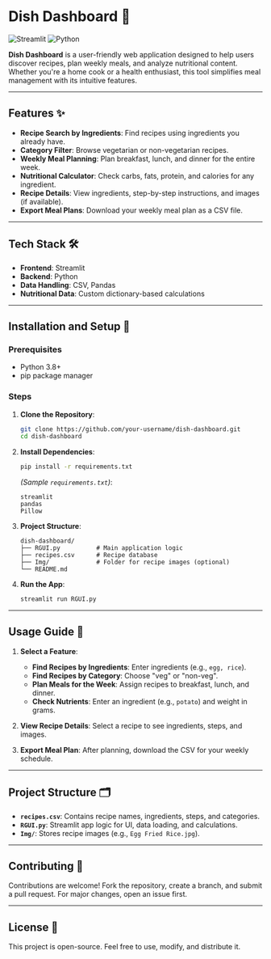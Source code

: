 
# Dish Dashboard 🍳

![Streamlit](https://img.shields.io/badge/Streamlit-FF4B4B?style=for-the-badge&logo=Streamlit&logoColor=white)
![Python](https://img.shields.io/badge/Python-3776AB?style=for-the-badge&logo=python&logoColor=white)

**Dish Dashboard** is a user-friendly web application designed to help users discover recipes, plan weekly meals, and analyze nutritional content. Whether you're a home cook or a health enthusiast, this tool simplifies meal management with its intuitive features.

---

## Features ✨

- **Recipe Search by Ingredients**: Find recipes using ingredients you already have.
- **Category Filter**: Browse vegetarian or non-vegetarian recipes.
- **Weekly Meal Planning**: Plan breakfast, lunch, and dinner for the entire week.
- **Nutritional Calculator**: Check carbs, fats, protein, and calories for any ingredient.
- **Recipe Details**: View ingredients, step-by-step instructions, and images (if available).
- **Export Meal Plans**: Download your weekly meal plan as a CSV file.

---

## Tech Stack 🛠️

- **Frontend**: Streamlit
- **Backend**: Python
- **Data Handling**: CSV, Pandas
- **Nutritional Data**: Custom dictionary-based calculations

---

## Installation and Setup 🚀

### Prerequisites
- Python 3.8+
- pip package manager

### Steps
1. **Clone the Repository**:
   ```bash
   git clone https://github.com/your-username/dish-dashboard.git
   cd dish-dashboard
   ```

2. **Install Dependencies**:
   ```bash
   pip install -r requirements.txt
   ```
   *(Sample `requirements.txt`)*:
   ```
   streamlit
   pandas
   Pillow
   ```

3. **Project Structure**:
   ```
   dish-dashboard/
   ├── RGUI.py          # Main application logic
   ├── recipes.csv      # Recipe database
   ├── Img/             # Folder for recipe images (optional)
   └── README.md
   ```

4. **Run the App**:
   ```bash
   streamlit run RGUI.py
   ```

---

## Usage Guide 📖

1. **Select a Feature**:
   - **Find Recipes by Ingredients**: Enter ingredients (e.g., `egg, rice`).
   - **Find Recipes by Category**: Choose "veg" or "non-veg".
   - **Plan Meals for the Week**: Assign recipes to breakfast, lunch, and dinner.
   - **Check Nutrients**: Enter an ingredient (e.g., `potato`) and weight in grams.

2. **View Recipe Details**: Select a recipe to see ingredients, steps, and images.

3. **Export Meal Plan**: After planning, download the CSV for your weekly schedule.

---

## Project Structure 🗂️

- **`recipes.csv`**: Contains recipe names, ingredients, steps, and categories.
- **`RGUI.py`**: Streamlit app logic for UI, data loading, and calculations.
- **`Img/`**: Stores recipe images (e.g., `Egg Fried Rice.jpg`).

---

## Contributing 🤝

Contributions are welcome! Fork the repository, create a branch, and submit a pull request. For major changes, open an issue first.

---

## License 📜

This project is open-source. Feel free to use, modify, and distribute it.

